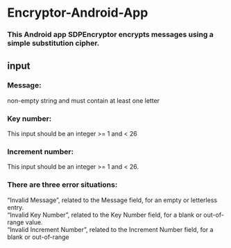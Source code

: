 # Encryptor-Android-App
### This Android app SDPEncryptor encrypts messages using a simple substitution cipher.
## input
### Message: 
non-empty string and must contain at least one letter
### Key number: 
This input should be an integer >= 1 and < 26
### Increment number: 
This input should be an integer >= 1 and < 26.
### There are three error situations:
“Invalid Message”, related to the Message field, for an empty or letterless entry. \
“Invalid Key Number”, related to the Key Number field, for a blank or out-of-range value. \
“Invalid Increment Number”, related to the Increment Number field, for a blank or out-of-range 
